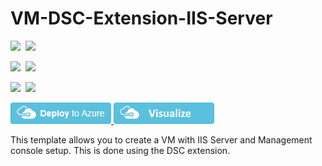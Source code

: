 # VM-DSC-Extension-IIS-Server

<IMG SRC="https://azbotstorage.blob.core.windows.net/badges/dsc-extension-iis-server-windows-vm/PublicLastTestDate.svg" />&nbsp;
<IMG SRC="https://azbotstorage.blob.core.windows.net/badges/dsc-extension-iis-server-windows-vm/PublicDeployment.svg" />&nbsp;

<IMG SRC="https://azbotstorage.blob.core.windows.net/badges/dsc-extension-iis-server-windows-vm/FairfaxLastTestDate.svg" />&nbsp;
<IMG SRC="https://azbotstorage.blob.core.windows.net/badges/dsc-extension-iis-server-windows-vm/FairfaxDeployment.svg" />&nbsp;

<IMG SRC="https://azbotstorage.blob.core.windows.net/badges/dsc-extension-iis-server-windows-vm/BestPracticeResult.svg" />&nbsp;
<IMG SRC="https://azbotstorage.blob.core.windows.net/badges/dsc-extension-iis-server-windows-vm/CredScanResult.svg" />&nbsp;

<a href="https://portal.azure.com/#create/Microsoft.Template/uri/https%3A%2F%2Fraw.githubusercontent.com%2FAzure%2Fazure-quickstart-templates%2Fmaster%2Fdsc-extension-iis-server-windows-vm%2Fazuredeploy.json" target="_blank">
    <img src="https://raw.githubusercontent.com/Azure/azure-quickstart-templates/master/1-CONTRIBUTION-GUIDE/images/deploytoazure.png"/>
</a>
<a href="http://armviz.io/#/?load=https%3A%2F%2Fraw.githubusercontent.com%2FAzure%2Fazure-quickstart-templates%2Fmaster%2Fdsc-extension-iis-server-windows-vm%2Fazuredeploy.json" target="_blank">
    <img src="https://raw.githubusercontent.com/Azure/azure-quickstart-templates/master/1-CONTRIBUTION-GUIDE/images/visualizebutton.png"/>
</a>

This template allows you to create a VM with IIS Server and Management console setup. This is done using the DSC extension.

